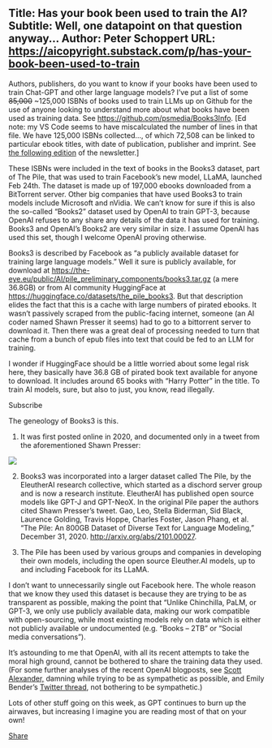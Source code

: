Title: Has your book been used to train the AI?
Subtitle: Well, one datapoint on that question anyway...
Author: Peter Schoppert
URL: https://aicopyright.substack.com/p/has-your-book-been-used-to-train
---
Authors, publishers, do you want to know if your books have been used to train Chat-GPT and other large language models? I’ve put a list of some ~~85,000~~ ~125,000 ISBNs of books used to train LLMs up on Github for the use of anyone looking to understand more about what books have been used as training data. See <https://github.com/psmedia/Books3Info>. [Ed note: my VS Code seems to have miscalculated the number of lines in that file. We have 125,000 ISBNs collected…, of which 72,508 can be linked to particular ebook titles, with date of publication, publisher and imprint. See [the following edition](https://aicopyright.substack.com/p/the-books-used-to-train-llms) of the newsletter.] 

These ISBNs were included in the text of books in the Books3 dataset, part of The Pile, that was used to train Facebook’s new model, LLaMA, launched Feb 24th. The dataset is made up of 197,000 ebooks downloaded from a BitTorrent server. Other big companies that have used Books3 to train models include Microsoft and nVidia. We can’t know for sure if this is also the so-called “Books2” dataset used by OpenAI to train GPT-3, because OpenAI refuses to any share any details of the data it has used for training. Books3 and OpenAI’s Books2 are very similar in size. I assume OpenAI has used this set, though I welcome OpenAI proving otherwise. 

Books3 is described by Facebook as “a publicly available dataset for training large language models.” Well it sure is publicly available, for download at <https://the-eye.eu/public/AI/pile_preliminary_components/books3.tar.gz> (a mere 36.8GB) or from AI community HuggingFace at <https://huggingface.co/datasets/the_pile_books3>. But that description elides the fact that this is a cache with large numbers of pirated ebooks. It wasn’t passively scraped from the public-facing internet, someone (an AI coder named Shawn Presser it seems) had to go to a bittorrent server to download it. Then there was a great deal of processing needed to turn that cache from a bunch of epub files into text that could be fed to an LLM for training. 

I wonder if HuggingFace should be a little worried about some legal risk here, they basically have 36.8 GB of pirated book text available for anyone to download. It includes around 65 books with “Harry Potter” in the title. To train AI models, sure, but also to just, you know, read illegally. 

Subscribe

The geneology of Books3 is this. 

  1. It was first posted online in 2020, and documented only in a tweet from the aforementioned Shawn Presser:

[![](https://substackcdn.com/image/fetch/w_1456,c_limit,f_auto,q_auto:good,fl_progressive:steep/https%3A%2F%2Fsubstack-post-media.s3.amazonaws.com%2Fpublic%2Fimages%2F862009ba-dff3-4b14-9df9-1ad4e621e02f_952x1492.png)](https://substackcdn.com/image/fetch/f_auto,q_auto:good,fl_progressive:steep/https%3A%2F%2Fsubstack-post-media.s3.amazonaws.com%2Fpublic%2Fimages%2F862009ba-dff3-4b14-9df9-1ad4e621e02f_952x1492.png)

  2. Books3 was incorporated into a larger dataset called The Pile, by the EleutherAI research collective, which started as a dischord server group and is now a research institute. EleutherAI has published open source models like GPT-J and GPT-NeoX. In the original Pile paper the authors cited Shawn Presser’s tweet. Gao, Leo, Stella Biderman, Sid Black, Laurence Golding, Travis Hoppe, Charles Foster, Jason Phang, et al. “The Pile: An 800GB Dataset of Diverse Text for Language Modeling,” December 31, 2020. http://arxiv.org/abs/2101.00027.

  3. The Pile has been used by various groups and companies in developing their own models, including the open source Eleuther.AI models, up to and including Facebook for its LLaMA.




I don’t want to unnecessarily single out Facebook here. The whole reason that we know they used this dataset is because they are trying to be as transparent as possible, making the point that “Unlike Chinchilla, PaLM, or GPT-3, we only use publicly available data, making our work compatible with open-sourcing, while most existing models rely on data which is either not publicly available or undocumented (e.g. “Books – 2TB” or “Social media conversations”). 

It’s astounding to me that OpenAI, with all its recent attempts to take the moral high ground, cannot be bothered to share the training data they used. (For some further analyses of the recent OpenAI blogposts, see [Scott Alexander,](https://open.substack.com/pub/astralcodexten/p/openais-planning-for-agi-and-beyond) damning while trying to be as sympathetic as possible, and Emily Bender’s [Twitter thread](https://twitter.com/emilymbender/status/1629708863699308544), not bothering to be sympathetic.)

Lots of other stuff going on this week, as GPT continues to burn up the airwaves, but increasing I imagine you are reading most of that on your own! 

[Share](https://aicopyright.substack.com/p/has-your-book-been-used-to-train?utm_source=substack&utm_medium=email&utm_content=share&action=share)
